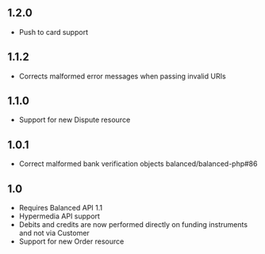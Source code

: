 ## 1.2.0

* Push to card support

## 1.1.2

* Corrects malformed error messages when passing invalid URIs

## 1.1.0

* Support for new Dispute resource


## 1.0.1

* Correct malformed bank verification objects balanced/balanced-php#86


## 1.0

* Requires Balanced API 1.1
* Hypermedia API support
* Debits and credits are now performed directly on funding instruments and not via Customer
* Support for new Order resource

